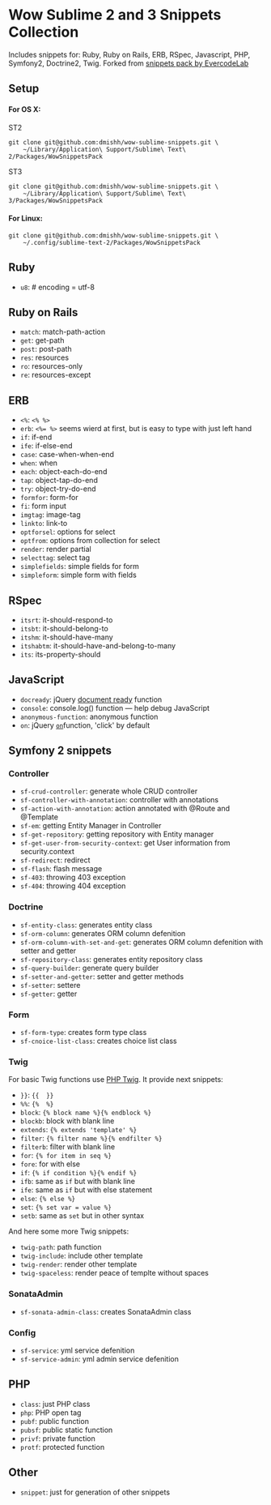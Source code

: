 # Wow Sublime 2 and 3 Snippets Collection

Includes snippets for: Ruby, Ruby on Rails, ERB, RSpec, Javascript, PHP, Symfony2, Doctrine2, Twig.
Forked from [snippets pack by EvercodeLab][5]

## Setup

#### For OS X:

ST2

    git clone git@github.com:dmishh/wow-sublime-snippets.git \
        ~/Library/Application\ Support/Sublime\ Text\ 2/Packages/WowSnippetsPack

ST3

    git clone git@github.com:dmishh/wow-sublime-snippets.git \
        ~/Library/Application\ Support/Sublime\ Text\ 3/Packages/WowSnippetsPack


#### For Linux:

    git clone git@github.com:dmishh/wow-sublime-snippets.git \
        ~/.config/sublime-text-2/Packages/WowSnippetsPack

## Ruby
* `u8`: \# encoding = utf-8

## Ruby on Rails
* `match`: match-path-action
* `get`: get-path
* `post`: post-path
* `res`: resources
* `ro`: resources-only
* `re`: resources-except

## ERB
* `<%`: `<% %>`
* `erb`: `<%= %>` seems wierd at first, but is easy to type with just left hand
* `if`: if-end
* `ife`: if-else-end
* `case`: case-when-when-end
* `when`: when
* `each`: object-each-do-end
* `tap`: object-tap-do-end
* `try`: object-try-do-end
* `formfor`: form-for
* `fi`: form input
* `imgtag`: image-tag
* `linkto`: link-to
* `optforsel`: options for select
* `optfrom`: options from collection for select
* `render`: render partial
* `selecttag`: select tag
* `simplefields`: simple fields for form
* `simpleform`: simple form with fields

## RSpec
* `itsrt`: it-should-respond-to
* `itsbt`: it-should-belong-to
* `itshm`: it-should-have-many
* `itshabtm`: it-should-have-and-belong-to-many
* `its`: its-property-should

## JavaScript
* `docready`: jQuery [document ready][2] function
* `console`: console.log() function — help debug JavaScript
* `anonymous-function`: anonymous function
* `on`: jQuery [`on`][3]function, 'click' by default

## Symfony 2 snippets

### Controller
* `sf-crud-controller`: generate whole CRUD controller
* `sf-controller-with-annotation`: controller with annotations
* `sf-action-with-annotation`: action annotated with @Route and @Template
* `sf-em`: getting Entity Manager in Controller
* `sf-get-repository`: getting repository with Entity manager
* `sf-get-user-from-security-context`: get User information from security.context
* `sf-redirect`: redirect
* `sf-flash`: flash message
* `sf-403`: throwing 403 exception
* `sf-404`: throwing 404 exception

### Doctrine
* `sf-entity-class`: generates entity class
* `sf-orm-column`: generates ORM column defenition
* `sf-orm-column-with-set-and-get`: generates ORM column defenition with setter
and getter
* `sf-repository-class`: generates entity repository class
* `sf-query-builder`: generate query builder
* `sf-setter-and-getter`: setter and getter methods
* `sf-setter`: settere
* `sf-getter`: getter

### Form
* `sf-form-type`: creates form type class
* `sf-cnoice-list-class`: creates choice list class

### Twig
For basic Twig functions use [PHP Twig][4]. It provide next snippets:

* `}}`: `{{  }}`
* `%%`: `{%  %}`
* `block`: `{% block name %}{% endblock %}`
* `blockb`: block with blank line
* `extends`: `{% extends 'template' %}`
* `filter`: `{% filter name %}{% endfilter %}`
* `filterb`: filter with blank line
* `for`: `{% for item in seq %}`
* `fore`: for with else
* `if`: `{% if condition %}{% endif %}`
* `ifb`: same as `if` but with blank line
* `ife`: same as `if` but with else statement
* `else`: `{% else %}`
* `set`: `{% set var = value %}`
* `setb`: same as `set` but in other syntax

And here some more Twig snippets:

* `twig-path`: path function
* `twig-include`: include other template
* `twig-render`: render other template
* `twig-spaceless`: render peace of templte without spaces

### SonataAdmin
* `sf-sonata-admin-class`: creates SonataAdmin class

### Config
* `sf-service`: yml service defenition
* `sf-service-admin`: yml admin service defenition

## PHP
* `class`: just PHP class
* `php`: PHP open tag
* `pubf`: public function
* `pubsf`: public static function
* `privf`: private function
* `protf`: protected function

## Other
* `snippet`: just for generation of other snippets

[1]: https://sublime.wbond.net/installation "Package Control"
[2]: http://api.jquery.com/ready/ "ready function"
[3]: http://api.jquery.com/on/ "on function"
[4]: https://github.com/Anomareh/PHP-Twig.tmbundle "PHP Twig"
[5]: https://github.com/EvercodeLab/evercodelab-sublime-snippets "Orignal snippets pack by EvercodeLab"